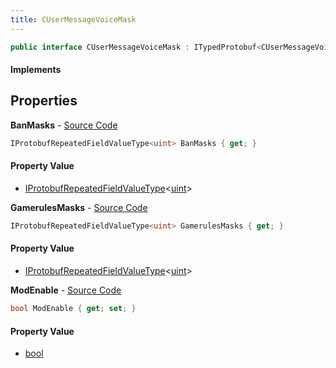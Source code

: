 ```yaml
---
title: CUserMessageVoiceMask
---
```


```csharp
public interface CUserMessageVoiceMask : ITypedProtobuf<CUserMessageVoiceMask>, INativeHandle, INetMessage<CUserMessageVoiceMask>, IDisposable
```

#### Implements

## Properties

**BanMasks** - [Source Code](https://github.com/swiftly-solution/swiftlys2/blob/master/managed/src/SwiftlyS2.Generated/Protobufs/Interfaces/CUserMessageVoiceMask.cs#L21)

```csharp
IProtobufRepeatedFieldValueType<uint> BanMasks { get; }
```

#### Property Value

- [IProtobufRepeatedFieldValueType](/docs/api/shared/netmessages/iprotobufrepeatedfieldvaluetype-1)<[uint](https://learn.microsoft.com/dotnet/api/system.uint32)>

**GamerulesMasks** - [Source Code](https://github.com/swiftly-solution/swiftlys2/blob/master/managed/src/SwiftlyS2.Generated/Protobufs/Interfaces/CUserMessageVoiceMask.cs#L18)

```csharp
IProtobufRepeatedFieldValueType<uint> GamerulesMasks { get; }
```

#### Property Value

- [IProtobufRepeatedFieldValueType](/docs/api/shared/netmessages/iprotobufrepeatedfieldvaluetype-1)<[uint](https://learn.microsoft.com/dotnet/api/system.uint32)>

**ModEnable** - [Source Code](https://github.com/swiftly-solution/swiftlys2/blob/master/managed/src/SwiftlyS2.Generated/Protobufs/Interfaces/CUserMessageVoiceMask.cs#L24)

```csharp
bool ModEnable { get; set; }
```

#### Property Value

- [bool](https://learn.microsoft.com/dotnet/api/system.boolean)

